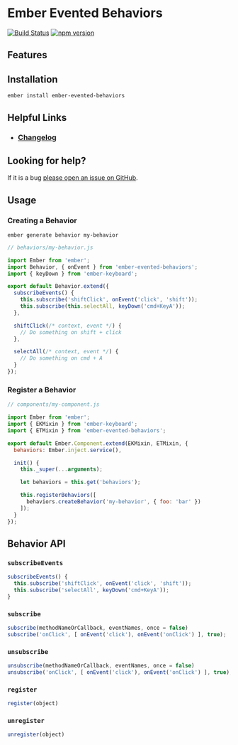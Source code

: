 # Ember Evented Behaviors

[![Build Status](https://travis-ci.org/offirgolan/ember-evented-behaviors.svg)](https://travis-ci.org/offirgolan/ember-evented-behaviors)
[![npm version](https://badge.fury.io/js/ember-evented-behaviors.svg)](http://badge.fury.io/js/ember-evented-behaviors)

## Features


## Installation

```
ember install ember-evented-behaviors
```

## Helpful Links

- ### [Changelog](CHANGELOG.md)

## Looking for help?
If it is a bug [please open an issue on GitHub](http://github.com/offirgolan/ember-evented-behaviors/issues).

## Usage

### Creating a Behavior

```
ember generate behavior my-behavior
```

```js
// behaviors/my-behavior.js

import Ember from 'ember';
import Behavior, { onEvent } from 'ember-evented-behaviors';
import { keyDown } from 'ember-keyboard';

export default Behavior.extend({
  subscribeEvents() {
    this.subscribe('shiftClick', onEvent('click', 'shift'));
    this.subscribe(this.selectAll, keyDown('cmd+KeyA'));
  },

  shiftClick(/* context, event */) {
    // Do something on shift + click
  },

  selectAll(/* context, event */) {
    // Do something on cmd + A
  }
});
```

### Register a Behavior

```js
// components/my-component.js

import Ember from 'ember';
import { EKMixin } from 'ember-keyboard';
import { ETMixin } from 'ember-evented-behaviors';

export default Ember.Component.extend(EKMixin, ETMixin, {
  behaviors: Ember.inject.service(),

  init() {
    this._super(...arguments);

    let behaviors = this.get('behaviors');

    this.registerBehaviors([
      behaviors.createBehavior('my-behavior', { foo: 'bar' })
    ]);
  }
});
```

## Behavior API

### `subscribeEvents`

```js
subscribeEvents() {
  this.subscribe('shiftClick', onEvent('click', 'shift'));
  this.subscribe('selectAll', keyDown('cmd+KeyA'));
}
```

### `subscribe`

```js
subscribe(methodNameOrCallback, eventNames, once = false)
subscribe('onClick', [ onEvent('click'), onEvent('onClick') ], true);
```

### `unsubscribe`

```js
unsubscribe(methodNameOrCallback, eventNames, once = false)
unsubscribe('onClick', [ onEvent('click'), onEvent('onClick') ], true);
```

### `register`

```js
register(object)
```

### `unregister`

```js
unregister(object)
```
